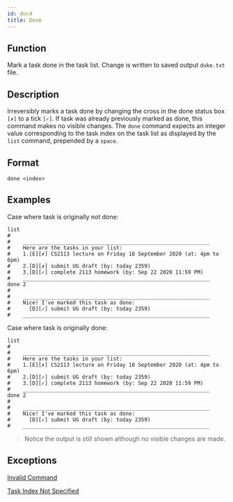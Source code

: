 ```yaml
---
id: doc4
title: Done
---
```


## Function

Mark a task done in the task list. Change is written to saved output `duke.txt` file. 

## Description

Irreversibly marks a task done by changing the cross in the done status box `[✗]` to a tick `[✓]`. If task was
 already previously marked as done, this command makes no visible changes. The `done` command expects an integer value
  corresponding to the task index on the task list as displayed by the `list` command, prepended by a `space`.
  
## Format

```
done <index>
```

## Examples

Case where task is originally not done:

```
list
#
#    ____________________________________________________________
#    Here are the tasks in your list:
#    1.[E][✗] CS2113 lecture on Friday 18 September 2020 (at: 4pm to 6pm)
#    2.[D][✗] submit UG draft (by: today 2359)
#    3.[D][✓] complete 2113 homework (by: Sep 22 2020 11:59 PM)
#    ____________________________________________________________
done 2
#
#    ____________________________________________________________
#    Nice! I've marked this task as done:
#      [D][✓] submit UG draft (by: today 2359)
#    ____________________________________________________________
```

Case where task is originally done:

```
list
#
#    ____________________________________________________________
#    Here are the tasks in your list:
#    1.[E][✗] CS2113 lecture on Friday 18 September 2020 (at: 4pm to 6pm)
#    2.[D][✓] submit UG draft (by: today 2359)
#    3.[D][✓] complete 2113 homework (by: Sep 22 2020 11:59 PM)
#    ____________________________________________________________
done 2
#
#    ____________________________________________________________
#    Nice! I've marked this task as done:
#      [D][✓] submit UG draft (by: today 2359)
#    ____________________________________________________________
```

> Notice the output is still shown although no visible changes are made.

## Exceptions

[Invalid Command](doc8.md)

[Task Index Not Specified](doc10.md)